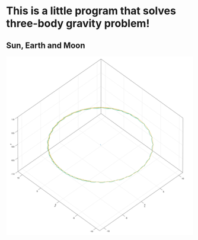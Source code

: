 # This is a little program that solves three-body gravity problem!

## Sun, Earth and Moon

<p align="center">
  <img src="figures/SunEarthMoon.png" />
</p>
